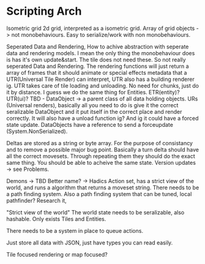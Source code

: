 # Scripting Arch

Isometric grid
2d grid, interpreted as a isometric grid.
Array of grid objects -> not monobehaviours.
	Easy to serialize/work with non monobehaviours.

Seperated Data and Rendering, 
	How to achive abstraction with seperate data and rendering models. 
	I mean the only thing the monobehaviour does is has it's own update&start. The tile does not need these.
	So not really seperated Data and Rendering. The rendering functions will just return a array of frames that it should animate or special effects metadata that a UTR(Universal Tile Render) can interpret, UTR also has a building renderer ig.
		UTR takes care of tile loading and unloading. No need for chunks, just do it by distance. 
	I guess we do the same thing for Entities. ETR(entity)? UTR(ui)?
TBD - DataObject -> a parent class of all data holding objects.
URs (Universal renders), basically all you need to do is give it the correct seralizable DataObject and it put itself in the correct place and render correctly. It will also have a unload function ig? And ig it could have a forced state update. DataObjects have a reference to send a forceupdate (System.NonSerialized).

Deltas are stored as a string or byte array. For the purpose of consistancy and to remove a possible major bug point. Basically a turn delta should have all the correct movesets. Through repeating them they should do the exact same thing. You should be able to acheive the same state.
Version updates -> see Problems.

Demons -> TBD Better name? -> Hadics
Action set, has a strict view of the world, and runs a algorithm that returns a moveset string. There needs to be a path finding system.
Also a path finding system that can be tuned, local pathfinder?
Research it, 

"Strict view of the world"
The world state needs to be seralizable, also hashable.
Only exists Tiles and Entities.

There needs to be a system in place to queue actions.

Just store all data with JSON, just have types you can read easily.

Tile focused rendering or map focused?